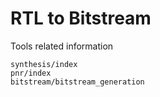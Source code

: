 # RTL to Bitstream

Tools related information

```{toctree}
synthesis/index
pnr/index
bitstream/bitstream_generation
```
